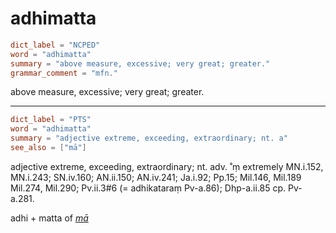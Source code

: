 # adhimatta

``` toml
dict_label = "NCPED"
word = "adhimatta"
summary = "above measure, excessive; very great; greater."
grammar_comment = "mfn."
```

above measure, excessive; very great; greater.

--------------------

``` toml
dict_label = "PTS"
word = "adhimatta"
summary = "adjective extreme, exceeding, extraordinary; nt. a"
see_also = ["mā"]
```

adjective extreme, exceeding, extraordinary; nt. adv. ˚ṃ extremely MN.i.152, MN.i.243; SN.iv.160; AN.ii.150; AN.iv.241; Ja.i.92; Pp.15; Mil.146, Mil.189 Mil.274, Mil.290; Pv.ii.3#6 (= adhikataraṃ Pv\-a.86); Dhp\-a.ii.85 cp. Pv\-a.281.

adhi \+ matta of *[mā](mā.md)*

